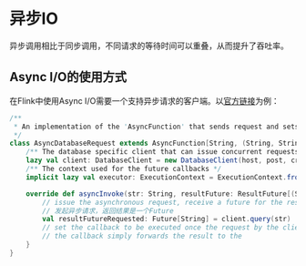 # 异步IO
异步调用相比于同步调用，不同请求的等待时间可以重叠，从而提升了吞吐率。
## Async I/O的使用方式
在Flink中使用Async I/O需要一个支持异步请求的客户端。以[官方链接](https://ci.apache.org/projects/flink/flink-docs-master/dev/stream/operators/asyncio.html)为例：
```scala
/**
 * An implementation of the 'AsyncFunction' that sends request and sets the callback.
 */
class AsyncDatabaseRequest extends AsyncFunction[String, (String, String)] {
    /** The database specific client that can issue concurrent requests with callbacks */
    lazy val client: DatabaseClient = new DatabaseClient(host, post, credentials)
    /** The context used for the future callbacks */
    implicit lazy val executor: ExecutionContext = ExecutionContext.fromExecutor(Executors.directExecutor())

    override def asyncInvoke(str: String, resultFuture: ResultFuture[(String, String)]): Unit = {
        // issue the asynchronous request, receive a future for the result
        // 发起异步请求，返回结果是一个Future
        val resultFutureRequested: Future[String] = client.query(str)
        // set the callback to be executed once the request by the client is complete
        // the callback simply forwards the result to the 
    }
}
```
